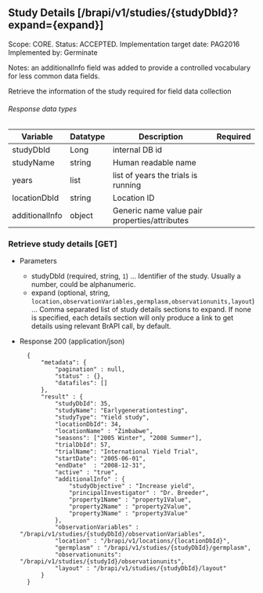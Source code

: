 ## Study Details [/brapi/v1/studies/{studyDbId}?expand={expand}]
Scope: CORE.
Status: ACCEPTED.
Implementation target date: PAG2016  Implemented by: Germinate

Notes: an additionalInfo field was added to provide a controlled vocabulary for less common data fields.

Retrieve the information of the study required for field data collection

###### Response data types

|Variable|Datatype|Description|Required|  
|------|------|------|:-----:|
|studyDbId|Long|internal DB id ||
|studyName|string|Human readable name||
|years|list|list of years the trials is running||
|locationDbId|string| Location ID||
|additionalInfo|object|Generic name value pair properties/attributes ||

### Retrieve study details [GET]

+ Parameters
    + studyDbId (required, string, `1`) ... Identifier of the study. Usually a number, could be alphanumeric.
    + expand (optional, string, `location,observationVariables,germplasm,observationunits,layout`) ... Comma separated list of study details sections to expand. If none is specified, each details section will only produce a link to get details using relevant BrAPI call, by default.
    
+ Response 200 (application/json)
    
        {             
            "metadata": {
                "pagination" : null,
                "status" : {},
                "datafiles": []
            },
            "result" : {
                "studyDbId": 35,
                "studyName": "Earlygenerationtesting",
                "studyType": "Yield study",
                "locationDbId": 34,
                "locationName" : "Zimbabwe",
                "seasons": ["2005 Winter", "2008 Summer"],
                "trialDbId": 57,
                "trialName": "International Yield Trial",
                "startDate": "2005-06-01",
                "endDate"  : "2008-12-31",
                "active" : "true",
                "additionalInfo" : {
                    "studyObjective" : "Increase yield",
                    "principalInvestigator" : "Dr. Breeder",
                    "property1Name" : "property1Value",
                    "property2Name" : "property2Value",
                    "property3Name" : "property3Value"
                },
                "observationVariables" : "/brapi/v1/studies/{studyDbId}/observationVariables", 
                "location" : "/brapi/v1/locations/{locationDbId}",
                "germplasm" : "/brapi/v1/studies/{studyDbId}/germplasm",
                "observationunits": "/brapi/v1/studies/{studyId}/observationunits", 
                "layout" : "/brapi/v1/studies/{studyDbId}/layout"
            }
        }
